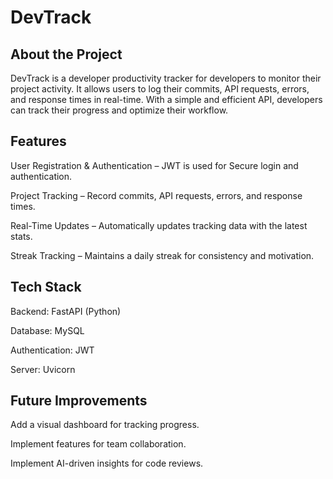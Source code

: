 # DevTrack

## About the Project

DevTrack is a developer productivity tracker for developers to monitor their project activity. It allows users to log their commits, API requests, errors, and response times in real-time. With a simple and efficient API, developers can track their progress and optimize their workflow.

## Features

User Registration & Authentication – JWT is used for Secure login and authentication.

Project Tracking – Record commits, API requests, errors, and response times.

Real-Time Updates – Automatically updates tracking data with the latest stats.

Streak Tracking – Maintains a daily streak for consistency and motivation.

## Tech Stack

Backend: FastAPI (Python)

Database: MySQL

Authentication: JWT

Server: Uvicorn

## Future Improvements

Add a visual dashboard for tracking progress.

Implement features for team collaboration.

Implement AI-driven insights for code reviews.
